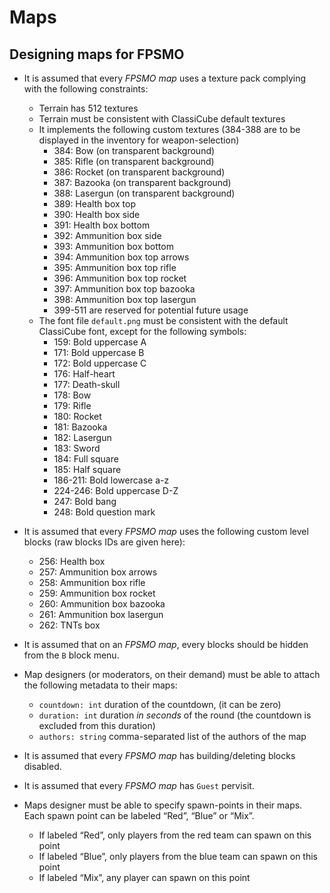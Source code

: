 # Maps

## Designing maps for FPSMO

+ It is assumed that every *FPSMO map* uses a texture pack complying with the following constraints:
    + Terrain has 512 textures
    + Terrain must be consistent with ClassiCube default textures
    + It implements the following custom textures (384-388 are to be displayed in the inventory for weapon-selection)
        - 384: Bow (on transparent background)
        - 385: Rifle (on transparent background)
        - 386: Rocket (on transparent background)
        - 387: Bazooka (on transparent background)
        - 388: Lasergun (on transparent background)
        - 389: Health box top
        - 390: Health box side
        - 391: Health box bottom
        - 392: Ammunition box side
        - 393: Ammunition box bottom
        - 394: Ammunition box top arrows
        - 395: Ammunition box top rifle
        - 396: Ammunition box top rocket
        - 397: Ammunition box top bazooka
        - 398: Ammunition box top lasergun
        - 399-511 are reserved for potential future usage
    + The font file `default.png` must be consistent with the default ClassiCube font, except for the following symbols:
        - 159: Bold uppercase A
        - 171: Bold uppercase B
        - 172: Bold uppercase C
        - 176: Half-heart
        - 177: Death-skull
        - 178: Bow
        - 179: Rifle
        - 180: Rocket
        - 181: Bazooka
        - 182: Lasergun
        - 183: Sword
        - 184: Full square
        - 185: Half square
        - 186-211: Bold lowercase a-z
        - 224-246: Bold uppercase D-Z
        - 247: Bold bang
        - 248: Bold question mark

+ It is assumed that every *FPSMO map* uses the following custom level blocks (raw blocks IDs are given here):
    + 256: Health box
    + 257: Ammunition box arrows
    + 258: Ammunition box rifle
    + 259: Ammunition box rocket
    + 260: Ammunition box bazooka
    + 261: Ammunition box lasergun
    + 262: TNTs box

+ It is assumed that on an *FPSMO map*, every blocks should be hidden from the `B` block menu.

+ Map designers (or moderators, on their demand) must be able to attach the following metadata to their maps:
    + `countdown: int` duration of the countdown, (it can be zero)
    + `duration: int` duration *in seconds* of the round (the countdown is excluded from this duration)
    + `authors: string` comma-separated list of the authors of the map

+ It is assumed that every *FPSMO map* has building/deleting blocks disabled.

+ It is assumed that every *FPSMO map* has `Guest` pervisit.

+ Maps designer must be able to specify spawn-points in their maps. Each spawn point can be labeled “Red”, “Blue” or “Mix”.
    + If labeled “Red”, only players from the red team can spawn on this point
    + If labeled “Blue”, only players from the blue team can spawn on this point
    + If labeled “Mix”, any player can spawn on this point
